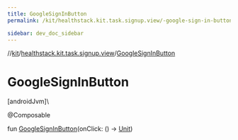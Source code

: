 ```yaml
---
title: GoogleSignInButton
permalink: /kit/healthstack.kit.task.signup.view/-google-sign-in-button.html

sidebar: dev_doc_sidebar
---
```

//[kit](../../kit.html)/[healthstack.kit.task.signup.view](index.html)/[GoogleSignInButton](-google-sign-in-button.html)



# GoogleSignInButton



[androidJvm]\




@Composable



fun [GoogleSignInButton](-google-sign-in-button.html)(onClick: () -&gt; [Unit](https://kotlinlang.org/api/latest/jvm/stdlib/kotlin/-unit/index.html))




